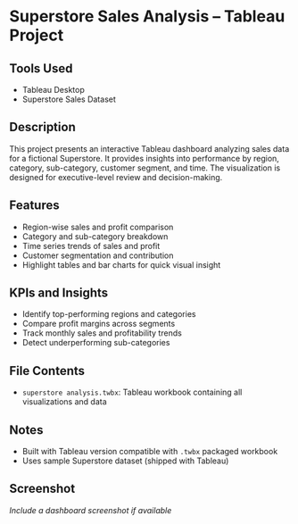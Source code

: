 # Superstore Sales Analysis – Tableau Project

## Tools Used
- Tableau Desktop
- Superstore Sales Dataset

## Description
This project presents an interactive Tableau dashboard analyzing sales data for a fictional Superstore. It provides insights into performance by region, category, sub-category, customer segment, and time. The visualization is designed for executive-level review and decision-making.

## Features
- Region-wise sales and profit comparison
- Category and sub-category breakdown
- Time series trends of sales and profit
- Customer segmentation and contribution
- Highlight tables and bar charts for quick visual insight

## KPIs and Insights
- Identify top-performing regions and categories
- Compare profit margins across segments
- Track monthly sales and profitability trends
- Detect underperforming sub-categories

## File Contents
- `superstore analysis.twbx`: Tableau workbook containing all visualizations and data

## Notes
- Built with Tableau version compatible with `.twbx` packaged workbook
- Uses sample Superstore dataset (shipped with Tableau)

## Screenshot
*Include a dashboard screenshot if available*

